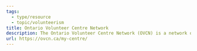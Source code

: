 ```yaml
---
tags:
  - type/resource
  - topic/volunteerism
title: Ontario Volunteer Centre Network
description: The Ontario Volunteer Centre Network (OVCN) is a network of 16 local volunteer centres whose independent efforts support, promote and enhance volunteerism across Ontario.
url: https://ovcn.ca/my-centre/
---
```

